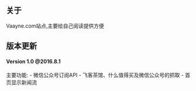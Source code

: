 ## 关于
Vaayne.com站点,主要给自己阅读提供方便

## 版本更新

####  Version 1.0 @2016.8.1

主要功能:
    - 微信公众号订阅API
    - 飞客茶馆、什么值得买及微信公众号的抓取
    - 首页显示新闻流
